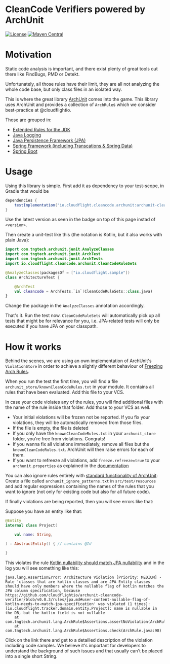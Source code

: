  # CleanCode Verifiers powered by ArchUnit

[![License](https://img.shields.io/badge/License-Apache_2.0-green.svg)](https://opensource.org/licenses/Apache-2.0)
[![Maven Central](https://img.shields.io/maven-central/v/io.cloudflight.cleancode.archunit/archunit-cleancode-verifier.svg?label=Maven%20Central)](https://search.maven.org/artifact/io.cloudflight.cleancode.archunit/archunit-cleancode-verifier)

# Motivation 

Static code analysis is important, and there exist plenty of great tools
out there like FindBugs, PMD or Detekt.

Unfortunately, all those rules have their limit, they are all not
analyzing the whole code base, but only class files in an isolated way.

This is where the great library [ArchUnit](https://github.com/TNG/ArchUnit) comes into 
the game. This library uses ArchUnit and provides
a collection of `ArchRule`s which we consider best-practice
at @cloudflightio. 

Those are grouped in:

* [Extended Rules for the JDK](rules/jdk.md)
* [Java Logging](rules/logging.md)
* [Java Persistence Framework (JPA)](rules/jpa.md)
* [Spring Framework (including Transcations & Spring Data)](rules/spring.md)
* [Spring Boot](rules/springboot.md)

# Usage

Using this library is simple. First add it as dependency
to your test-scope, in Gradle that would be

````groovy
dependencies {
    testImplementation("io.cloudflight.cleancode.archunit:archunit-cleancode-verifier:<version>")
}
````

Use the latest version as seen in the badge on top of this page instad of `<version>`.

Then create a unit-test like this (the notation is Kotlin, but it also works with plain Java):

````kotlin
import com.tngtech.archunit.junit.AnalyzeClasses
import com.tngtech.archunit.junit.ArchTest
import com.tngtech.archunit.junit.ArchTests
import io.cloudflight.cleancode.archunit.CleanCodeRuleSets

@AnalyzeClasses(packagesOf = ["io.cloudflight.sample"])
class ArchitectureTest {

    @ArchTest
    val cleancode = ArchTests.`in`(CleanCodeRuleSets::class.java)
}
````

Change the package in the `AnalyzeClasses` annotation accordingly. 

That's it. Run the test now. `CleanCodeRuleSets` will automatically pick up
all tests that might be for relevance for you, i.e. JPA-related tests 
will only be executed if you have JPA on your classpath.

# How it works

Behind the scenes, we are using an own implementation of 
ArchUnit's `ViolationStore` in order to achieve a slightly different behaviour
of [Freezing Arch Rules](https://www.archunit.org/userguide/html/000_Index.html#_freezing_arch_rules).

When you run the test the first time, you will find a file
`archunit_store/knownCleanCodeRules.txt` in your module.
It contains all rules that have been evaluated. Add this file to your VCS.

In case your code violates any of the rules, you will find additional files
with the name of the rule inside that folder. Add those to your VCS as well.

* Your initial violations will be frozen not be reported. If you fix your violations,
they will be automatically removed from those files. 
* If the file is empty, the file is deleted
* If you only have the `knownCleanCodeRules.txt` in your `archunit_store` folder, you're free from violations. Congrats!
* If you wanna fix all violations immediately, remove all files but the `knownCleanCodeRules.txt`. ArchUnit will then raise errors for each of them. 
* If you want to refreeze all violations, add `freeze.refreeze=true` to your `archunit.properties` as explained in the [documentation](https://www.archunit.org/userguide/html/000_Index.html#_configuration)

You can also ignore rules entirely with [standard functionality of ArchUnit](https://www.archunit.org/userguide/html/000_Index.html#_ignoring_violations):
Create a file called `archunit_ignore_patterns.txt` in `src/test/resources` and add regular expressions
containing the names of the rules that you want to ignore (not only for existing code but also for all future code).

If finally violations are being reported, then you will see errors like that:

Suppose you have an entity like that:

````kotlin
@Entity
internal class Project(

    val name: String,

) : AbstractEntity() { // contains @Id

}
````

This violates the rule [Kotlin nullability should match JPA nullability](https://github.com/cloudflightio/archunit-cleancode-verifier/blob/v0.0.3/rules/jpa.md#user-content-nullable-flag-of-kotlin-needs-to-match-jpa-specification) and
in the log you will see something like this:

````text
java.lang.AssertionError: Architecture Violation [Priority: MEDIUM] - Rule 'classes that are kotlin classes and are JPA Entity classes should have only members where the nullable flag of kotlin matches the JPA column specification, because https://github.com/cloudflightio/archunit-cleancode-verifier/blob/v0.0.3/rules/jpa.md#user-content-nullable-flag-of-kotlin-needs-to-match-jpa-specification' was violated (1 times):
[io.cloudflight.tracker.domain.entity.Project]: name is nullable in the DB, but the kotlin field is not nullable
	at com.tngtech.archunit.lang.ArchRule$Assertions.assertNoViolation(ArchRule.java:110)
	at com.tngtech.archunit.lang.ArchRule$Assertions.check(ArchRule.java:98)

````

Click on the link there and get to a detailled description of the violation including code samples. We believe
it's important for developers to understand the background of such issues and that usually can't be placed
into a single short String.